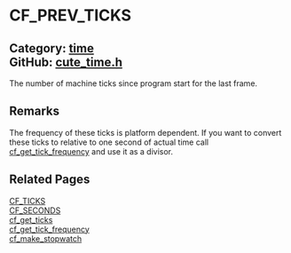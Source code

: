 [](../header.md ':include')

# CF_PREV_TICKS

Category: [time](https://github.com/RandyGaul/cute_framework/blob/master/docs/api_reference?id=time)  
GitHub: [cute_time.h](https://github.com/RandyGaul/cute_framework/blob/master/include/cute_time.h)  
---

The number of machine ticks since program start for the last frame.

## Remarks

The frequency of these ticks is platform dependent. If you want to convert these ticks to relative to one second of actual time
call [cf_get_tick_frequency](https://github.com/RandyGaul/cute_framework/blob/master/docs/time/cf_get_tick_frequency.md) and use it as a divisor.

## Related Pages

[CF_TICKS](https://github.com/RandyGaul/cute_framework/blob/master/docs/time/cf_ticks.md)  
[CF_SECONDS](https://github.com/RandyGaul/cute_framework/blob/master/docs/time/cf_seconds.md)  
[cf_get_ticks](https://github.com/RandyGaul/cute_framework/blob/master/docs/time/cf_get_ticks.md)  
[cf_get_tick_frequency](https://github.com/RandyGaul/cute_framework/blob/master/docs/time/cf_get_tick_frequency.md)  
[cf_make_stopwatch](https://github.com/RandyGaul/cute_framework/blob/master/docs/time/cf_make_stopwatch.md)  
